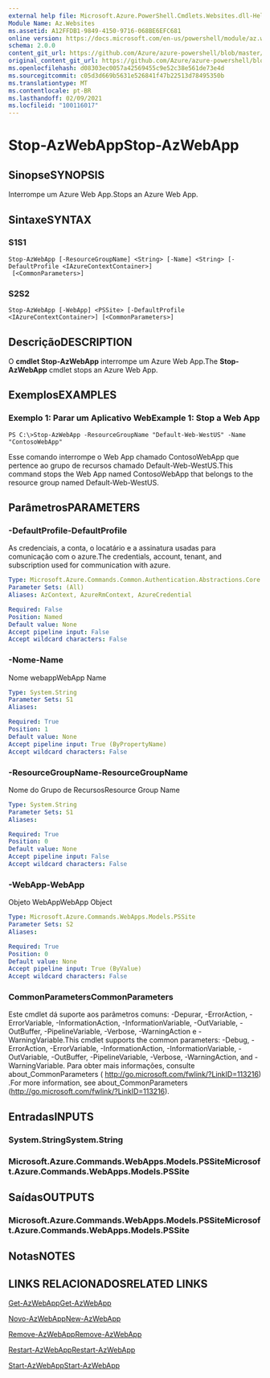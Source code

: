 ```yaml
---
external help file: Microsoft.Azure.PowerShell.Cmdlets.Websites.dll-Help.xml
Module Name: Az.Websites
ms.assetid: A12FFDB1-9849-4150-9716-068BE6EFC681
online version: https://docs.microsoft.com/en-us/powershell/module/az.websites/stop-azwebapp
schema: 2.0.0
content_git_url: https://github.com/Azure/azure-powershell/blob/master/src/Websites/Websites/help/Stop-AzWebApp.md
original_content_git_url: https://github.com/Azure/azure-powershell/blob/master/src/Websites/Websites/help/Stop-AzWebApp.md
ms.openlocfilehash: d08303ec0057a42569455c9e52c38e561de73e4d
ms.sourcegitcommit: c05d3d669b5631e526841f47b22513d78495350b
ms.translationtype: MT
ms.contentlocale: pt-BR
ms.lasthandoff: 02/09/2021
ms.locfileid: "100116017"
---
```

# <span data-ttu-id="67d02-101">Stop-AzWebApp</span><span class="sxs-lookup"><span data-stu-id="67d02-101">Stop-AzWebApp</span></span>

## <span data-ttu-id="67d02-102">Sinopse</span><span class="sxs-lookup"><span data-stu-id="67d02-102">SYNOPSIS</span></span>
<span data-ttu-id="67d02-103">Interrompe um Azure Web App.</span><span class="sxs-lookup"><span data-stu-id="67d02-103">Stops an Azure Web App.</span></span>

## <span data-ttu-id="67d02-104">Sintaxe</span><span class="sxs-lookup"><span data-stu-id="67d02-104">SYNTAX</span></span>

### <span data-ttu-id="67d02-105">S1</span><span class="sxs-lookup"><span data-stu-id="67d02-105">S1</span></span>
```
Stop-AzWebApp [-ResourceGroupName] <String> [-Name] <String> [-DefaultProfile <IAzureContextContainer>]
 [<CommonParameters>]
```

### <span data-ttu-id="67d02-106">S2</span><span class="sxs-lookup"><span data-stu-id="67d02-106">S2</span></span>
```
Stop-AzWebApp [-WebApp] <PSSite> [-DefaultProfile <IAzureContextContainer>] [<CommonParameters>]
```

## <span data-ttu-id="67d02-107">Descrição</span><span class="sxs-lookup"><span data-stu-id="67d02-107">DESCRIPTION</span></span>
<span data-ttu-id="67d02-108">O **cmdlet Stop-AzWebApp** interrompe um Azure Web App.</span><span class="sxs-lookup"><span data-stu-id="67d02-108">The **Stop-AzWebApp** cmdlet stops an Azure Web App.</span></span>

## <span data-ttu-id="67d02-109">Exemplos</span><span class="sxs-lookup"><span data-stu-id="67d02-109">EXAMPLES</span></span>

### <span data-ttu-id="67d02-110">Exemplo 1: Parar um Aplicativo Web</span><span class="sxs-lookup"><span data-stu-id="67d02-110">Example 1: Stop a Web App</span></span>
```
PS C:\>Stop-AzWebApp -ResourceGroupName "Default-Web-WestUS" -Name "ContosoWebApp"
```

<span data-ttu-id="67d02-111">Esse comando interrompe o Web App chamado ContosoWebApp que pertence ao grupo de recursos chamado Default-Web-WestUS.</span><span class="sxs-lookup"><span data-stu-id="67d02-111">This command stops the Web App named ContosoWebApp that belongs to the resource group named Default-Web-WestUS.</span></span>

## <span data-ttu-id="67d02-112">Parâmetros</span><span class="sxs-lookup"><span data-stu-id="67d02-112">PARAMETERS</span></span>

### <span data-ttu-id="67d02-113">-DefaultProfile</span><span class="sxs-lookup"><span data-stu-id="67d02-113">-DefaultProfile</span></span>
<span data-ttu-id="67d02-114">As credenciais, a conta, o locatário e a assinatura usadas para comunicação com o azure.</span><span class="sxs-lookup"><span data-stu-id="67d02-114">The credentials, account, tenant, and subscription used for communication with azure.</span></span>

```yaml
Type: Microsoft.Azure.Commands.Common.Authentication.Abstractions.Core.IAzureContextContainer
Parameter Sets: (All)
Aliases: AzContext, AzureRmContext, AzureCredential

Required: False
Position: Named
Default value: None
Accept pipeline input: False
Accept wildcard characters: False
```

### <span data-ttu-id="67d02-115">-Nome</span><span class="sxs-lookup"><span data-stu-id="67d02-115">-Name</span></span>
<span data-ttu-id="67d02-116">Nome webapp</span><span class="sxs-lookup"><span data-stu-id="67d02-116">WebApp Name</span></span>

```yaml
Type: System.String
Parameter Sets: S1
Aliases:

Required: True
Position: 1
Default value: None
Accept pipeline input: True (ByPropertyName)
Accept wildcard characters: False
```

### <span data-ttu-id="67d02-117">-ResourceGroupName</span><span class="sxs-lookup"><span data-stu-id="67d02-117">-ResourceGroupName</span></span>
<span data-ttu-id="67d02-118">Nome do Grupo de Recursos</span><span class="sxs-lookup"><span data-stu-id="67d02-118">Resource Group Name</span></span>

```yaml
Type: System.String
Parameter Sets: S1
Aliases:

Required: True
Position: 0
Default value: None
Accept pipeline input: False
Accept wildcard characters: False
```

### <span data-ttu-id="67d02-119">-WebApp</span><span class="sxs-lookup"><span data-stu-id="67d02-119">-WebApp</span></span>
<span data-ttu-id="67d02-120">Objeto WebApp</span><span class="sxs-lookup"><span data-stu-id="67d02-120">WebApp Object</span></span>

```yaml
Type: Microsoft.Azure.Commands.WebApps.Models.PSSite
Parameter Sets: S2
Aliases:

Required: True
Position: 0
Default value: None
Accept pipeline input: True (ByValue)
Accept wildcard characters: False
```

### <span data-ttu-id="67d02-121">CommonParameters</span><span class="sxs-lookup"><span data-stu-id="67d02-121">CommonParameters</span></span>
<span data-ttu-id="67d02-122">Este cmdlet dá suporte aos parâmetros comuns: -Depurar, -ErrorAction, -ErrorVariable, -InformationAction, -InformationVariable, -OutVariable, -OutBuffer, -PipelineVariable, -Verbose, -WarningAction e -WarningVariable.</span><span class="sxs-lookup"><span data-stu-id="67d02-122">This cmdlet supports the common parameters: -Debug, -ErrorAction, -ErrorVariable, -InformationAction, -InformationVariable, -OutVariable, -OutBuffer, -PipelineVariable, -Verbose, -WarningAction, and -WarningVariable.</span></span> <span data-ttu-id="67d02-123">Para obter mais informações, consulte about_CommonParameters ( http://go.microsoft.com/fwlink/?LinkID=113216) .</span><span class="sxs-lookup"><span data-stu-id="67d02-123">For more information, see about_CommonParameters (http://go.microsoft.com/fwlink/?LinkID=113216).</span></span>

## <span data-ttu-id="67d02-124">Entradas</span><span class="sxs-lookup"><span data-stu-id="67d02-124">INPUTS</span></span>

### <span data-ttu-id="67d02-125">System.String</span><span class="sxs-lookup"><span data-stu-id="67d02-125">System.String</span></span>

### <span data-ttu-id="67d02-126">Microsoft.Azure.Commands.WebApps.Models.PSSite</span><span class="sxs-lookup"><span data-stu-id="67d02-126">Microsoft.Azure.Commands.WebApps.Models.PSSite</span></span>

## <span data-ttu-id="67d02-127">Saídas</span><span class="sxs-lookup"><span data-stu-id="67d02-127">OUTPUTS</span></span>

### <span data-ttu-id="67d02-128">Microsoft.Azure.Commands.WebApps.Models.PSSite</span><span class="sxs-lookup"><span data-stu-id="67d02-128">Microsoft.Azure.Commands.WebApps.Models.PSSite</span></span>

## <span data-ttu-id="67d02-129">Notas</span><span class="sxs-lookup"><span data-stu-id="67d02-129">NOTES</span></span>

## <span data-ttu-id="67d02-130">LINKS RELACIONADOS</span><span class="sxs-lookup"><span data-stu-id="67d02-130">RELATED LINKS</span></span>

[<span data-ttu-id="67d02-131">Get-AzWebApp</span><span class="sxs-lookup"><span data-stu-id="67d02-131">Get-AzWebApp</span></span>](./Get-AzWebApp.md)

[<span data-ttu-id="67d02-132">Novo-AzWebApp</span><span class="sxs-lookup"><span data-stu-id="67d02-132">New-AzWebApp</span></span>](./New-AzWebApp.md)

[<span data-ttu-id="67d02-133">Remove-AzWebApp</span><span class="sxs-lookup"><span data-stu-id="67d02-133">Remove-AzWebApp</span></span>](./Remove-AzWebApp.md)

[<span data-ttu-id="67d02-134">Restart-AzWebApp</span><span class="sxs-lookup"><span data-stu-id="67d02-134">Restart-AzWebApp</span></span>](./Restart-AzWebApp.md)

[<span data-ttu-id="67d02-135">Start-AzWebApp</span><span class="sxs-lookup"><span data-stu-id="67d02-135">Start-AzWebApp</span></span>](./Start-AzWebApp.md)


